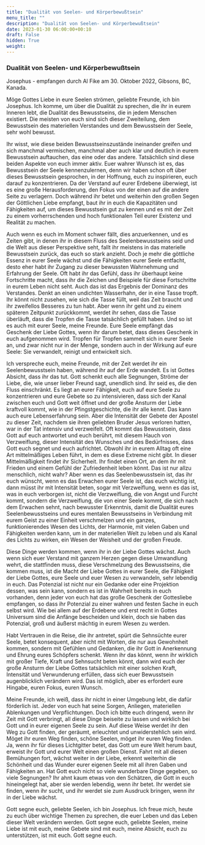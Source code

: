 ```yaml
---
title: "Dualität von Seelen- und Körperbewußtsein"
menu_title: ""
description: "Dualität von Seelen- und Körperbewußtsein"
date: 2023-01-30 06:00:00+00:10
draft: False
hidden: True
weight:
---
```

### Dualität von Seelen- und Körperbewußtsein

Josephus - empfangen durch Al Fike am 30. Oktober 2022, Gibsons, BC, Kanada.

Möge Gottes Liebe in eure Seelen strömen, geliebte Freunde, ich bin Josephus. Ich komme, um über die Dualität zu sprechen, die ihr in eurem Inneren lebt, die Dualität des Bewusstseins, die in jedem Menschen existiert. Die meisten von euch sind sich dieser Zweiteilung, dem Bewusstsein des materiellen Verstandes und dem Bewusstsein der Seele, sehr wohl bewusst.

Ihr wisst, wie diese beiden Bewusstseinszustände ineinander greifen und sich manchmal vermischen, manchmal aber auch klar und deutlich in eurem Bewusstsein auftauchen, das eine oder das andere. Tatsächlich sind diese beiden Aspekte von euch immer aktiv. Euer wahrer Wunsch ist es, das Bewusstsein der Seele kennenzulernen, denn wir haben schon oft über dieses Bewusstsein gesprochen, in der Hoffnung, euch zu inspirieren, euch darauf zu konzentrieren. Da der Verstand auf eurer Erdebene überwiegt, ist es eine große Herausforderung, den Fokus von der einen auf die andere Seite zu verlagern. Doch während ihr betet und weiterhin den großen Segen der Göttlichen Liebe empfangt, baut ihr in euch die Kapazitäten und Fähigkeiten auf, um dieses Bewusstsein gut zu kennen und es mit der Zeit zu einem vorherrschenden und hoch funktionalen Teil eurer Existenz und Realität zu machen.

Auch wenn es euch im Moment schwer fällt, dies anzuerkennen, und es Zeiten gibt, in denen ihr in diesem Fluss des Seelenbewusstseins seid und die Welt aus dieser Perspektive seht, fallt ihr meistens in das materielle Bewusstsein zurück, das euch so stark anzieht. Doch je mehr die göttliche Essenz in eurer Seele wächst und die Fähigkeiten eurer Seele entfacht, desto eher habt ihr Zugang zu dieser bewussten Wahrnehmung und Erfahrung der Seele. Oft habt ihr das Gefühl, dass ihr überhaupt keine Fortschritte macht, dass ihr die Zeichen und Beispiele für diese Fortschritte in eurem Leben nicht seht. Auch das ist das Ergebnis der Dominanz des Verstandes. Denkt an einen undichten Wasserhahn, der in eine Tasse tropft. Ihr könnt nicht zusehen, wie sich die Tasse füllt, weil das Zeit braucht und ihr zweifellos Besseres zu tun habt. Aber wenn ihr geht und zu einem späteren Zeitpunkt zurückkommt, werdet ihr sehen, dass die Tasse überläuft, dass die Tropfen die Tasse tatsächlich gefüllt haben. Und so ist es auch mit eurer Seele, meine Freunde. Eure Seele empfängt das Geschenk der Liebe Gottes, wenn ihr darum betet, dass dieses Geschenk in euch aufgenommen wird. Tropfen für Tropfen sammelt sich in eurer Seele an, und zwar nicht nur in der Menge, sondern auch in der Wirkung auf eure Seele: Sie verwandelt, reinigt und entwickelt sich.

Ich verspreche euch, meine Freunde, mit der Zeit werdet ihr ein Seelenbewusstsein haben, während ihr auf der Erde wandelt. Es ist Gottes Absicht, dass ihr das tut. Gott schenkt euch alle Segnungen, Ströme der Liebe, die, wie unser lieber Freund sagt, unendlich sind. Ihr seid es, die den Fluss einschränkt. Es liegt an eurer Fähigkeit, euch auf eure Seele zu konzentrieren und eure Gebete so zu intensivieren, dass sich der Kanal zwischen euch und Gott weit öffnet und der große Ansturm der Liebe kraftvoll kommt, wie in der Pfingstgeschichte, die ihr alle kennt. Das kann auch eure Lebenserfahrung sein. Aber die Intensität der Gebete der Apostel zu dieser Zeit, nachdem sie ihren geliebten Bruder Jesus verloren hatten, war in der Tat intensiv und verzweifelt. Oft kommt das Bewusstsein, dass Gott auf euch antwortet und euch berührt, mit diesem Hauch von Verzweiflung, dieser Intensität des Wunsches und des Bedürfnisses, dass Gott euch segnet und euch aufrichtet. Obwohl ihr in eurem Alltag oft eine Art mittelmäßiges Leben führt, in dem es diese Extreme nicht gibt. In dieser Mittelmäßigkeit findet ihr Sicherheit. Ihr findet einen Ort, an dem ihr mit Frieden und einem Gefühl der Zufriedenheit leben könnt. Das ist nur allzu menschlich, nicht wahr? Aber wenn es das Seelenbewusstsein ist, das ihr euch wünscht, wenn es das Erwachen eurer Seele ist, das euch wichtig ist, dann müsst ihr mit Intensität beten, sogar mit Verzweiflung, wenn es das ist, was in euch verborgen ist, nicht die Verzweiflung, die von Angst und Furcht kommt, sondern die Verzweiflung, die von einer Seele kommt, die sich nach dem Erwachen sehnt, nach bewusster Erkenntnis, damit die Dualität eures Seelenbewusstseins und eures mentalen Bewusstseins in Verbindung mit eurem Geist zu einer Einheit verschmelzen und ein ganzes, funktionierendes Wesen des Lichts, der Harmonie, mit vielen Gaben und Fähigkeiten werden kann, um in der materiellen Welt zu leben und als Kanal des Lichts zu wirken, ein Wesen der Weisheit und der großen Freude.

Diese Dinge werden kommen, wenn ihr in der Liebe Gottes wächst. Auch wenn sich euer Verstand mit ganzem Herzen gegen diese Umwandlung wehrt, die stattfinden muss, diese Verschmelzung des Bewusstseins, die kommen muss, ist die Macht der Liebe Gottes in eurer Seele, die Fähigkeit der Liebe Gottes, eure Seele und euer Wesen zu verwandeln, sehr lebendig in euch. Das Potenzial ist nicht nur ein Gedanke oder eine Projektion dessen, was sein kann, sondern es ist in Wahrheit bereits in euch vorhanden, denn jeder von euch hat das große Geschenk der Gottesliebe empfangen, so dass ihr Potenzial zu einer wahren und festen Sache in euch selbst wird. Wie bei allem auf der Erdebene und erst recht in Gottes Universum sind die Anfänge bescheiden und klein, doch sie haben das Potenzial, groß und äußerst mächtig in eurem Wesen zu werden.

Habt Vertrauen in die Reise, die ihr antretet, spürt die Sehnsüchte eurer Seele, betet konsequent, aber nicht mit Worten, die nur aus Gewohnheit kommen, sondern mit Gefühlen und Gedanken, die ihr Gott in Anerkennung und Ehrung eures Schöpfers schenkt. Wenn ihr das könnt, wenn ihr wirklich mit großer Tiefe, Kraft und Sehnsucht beten könnt, dann wird euch der große Ansturm der Liebe Gottes tatsächlich mit einer solchen Kraft, Intensität und Verwunderung erfüllen, dass sich euer Bewusstsein augenblicklich verändern wird. Das ist möglich, aber es erfordert eure Hingabe, euren Fokus, euren Wunsch.

Meine Freunde, ich weiß, dass ihr nicht in einer Umgebung lebt, die dafür förderlich ist. Jeder von euch hat seine Sorgen, Anliegen, materiellen Ablenkungen und Verpflichtungen. Doch ich bitte euch dringend, wenn ihr Zeit mit Gott verbringt, all diese Dinge beiseite zu lassen und wirklich bei Gott und in eurer eigenen Seele zu sein. Auf diese Weise werdet ihr den Weg zu Gott finden, der geräumt, erleuchtet und unwiderstehlich sein wird. Möget ihr euren Weg finden, schöne Seelen, möget ihr euren Weg finden. Ja, wenn ihr für dieses Lichtgitter betet, das Gott um eure Welt herum baut, erweist ihr Gott und eurer Welt einen großen Dienst. Fahrt mit all diesen Bemühungen fort, wächst weiter in der Liebe, erkennt weiterhin die Schönheit und das Wunder eurer eigenen Seele mit all ihren Gaben und Fähigkeiten an. Hat Gott euch nicht so viele wunderbare Dinge gegeben, so viele Segnungen? Ihr ahnt kaum etwas von den Schätzen, die Gott in euch hineingelegt hat, aber sie werden lebendig, wenn ihr betet. Ihr werdet sie finden, wenn ihr sucht, und ihr werdet sie zum Ausdruck bringen, wenn ihr in der Liebe wächst.

Gott segne euch, geliebte Seelen, ich bin Josephus. Ich freue mich, heute zu euch über wichtige Themen zu sprechen, die euer Leben und das Leben dieser Welt verändern werden. Gott segne euch, geliebte Seelen, meine Liebe ist mit euch, meine Gebete sind mit euch, meine Absicht, euch zu unterstützen, ist mit euch. Gott segne euch.
